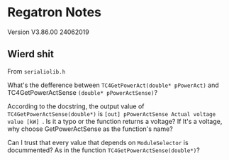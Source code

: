 # Regatron Notes
Version V3.86.00 24062019

## Wierd shit

From `serialiolib.h`

What's the defference between `TC4GetPowerAct(double* pPowerAct)` and TC4GetPowerActSense `(double* pPowerActSense)`?

According to the docstring, the output value of `TC4GetPowerActSense(double*)` is `[out] pPowerActSense	Actual voltage value [kW] `. Is it a typo or the function returns a voltage? If It's a voltage, why choose GetPowerActSense as the function's name?

Can I trust that every value that depends on `ModuleSelector` is docummented? As in the function  `TC4GetPowerActSense(double*)`?